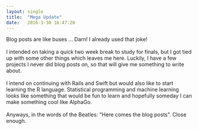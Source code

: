 ```yaml
---
layout: single
title:  "Mega Update"
date:   2016-3-30 16:47:20
---
```

Blog posts are like buses ... Darn! I already used that joke! <br><br>
I intended on taking a quick two week break to study for finals, but I got tied up with some other things which leaves me here. Luckily, I have a few projects I never did blog posts on, so that will give me something to write about. <br> <br>
I intend on continuing with Rails and Swift but would also like to start learning the R language. Statistical programming and machine learning looks like something that would be fun to learn and hopefully someday I can make something cool like AlphaGo.
<br><br>
Anyways, in the words of the Beatles: "Here comes the blog posts". Close enough.